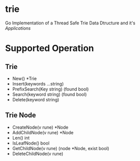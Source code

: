 # trie
Go Implementation of a Thread Safe Trie Data Dtructure and it's *Applications*

# Supported Operation

## Trie

- New() *Trie
- Insert(keywords ...string)
- PrefixSearch(Key string) (found bool)
- Search(keyword string) (found bool)
- Delete(keyword string)

## Trie Node

- CreateNode(v rune) *Node
- AddChildNode(v rune) *Node
- Len() int
- IsLeafNode() bool
- GetChildNode(v rune) (node *Node, exist bool)
- DeleteChildNode(v rune)